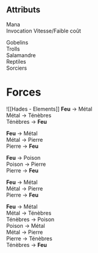 ## Attributs

Mana  
Invocation Vitesse/Faible coût

Gobelins  
Trolls  
Salamandre  
Reptiles  
Sorciers

# Forces

![[Hades - Elements]]
**Feu** -> Métal  
Métal -> Ténèbres  
Ténèbres -> **Feu**

**Feu** -> Métal  
Métal -> Pierre  
Pierre -> **Feu**

**Feu** -> Poison  
Poison -> Pierre  
Pierre -> **Feu**

**Feu** -> Métal  
Métal -> Pierre  
Pierre -> **Feu**

**Feu** -> Métal  
Métal -> Ténèbres  
Ténèbres -> Poison  
Poison -> Métal  
Métal -> Pierre  
Pierre -> Ténèbres  
Ténèbres -> **Feu**